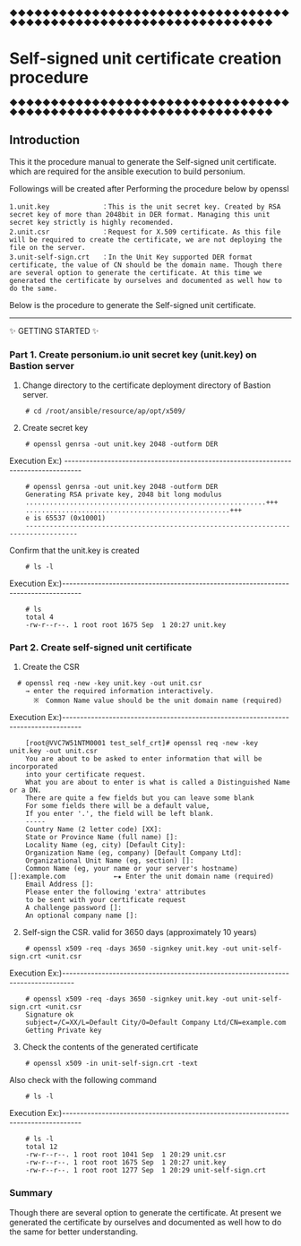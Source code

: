 ◆◆◆◆◆◆◆◆◆◆◆◆◆◆◆◆◆◆◆◆◆◆◆◆◆◆◆◆◆◆◆◆◆◆◆◆◆◆◆◆◆◆◆◆◆◆◆◆◆◆◆◆◆◆◆◆◆◆◆◆◆◆◆◆◆◆
# Self-signed unit certificate creation procedure
◆◆◆◆◆◆◆◆◆◆◆◆◆◆◆◆◆◆◆◆◆◆◆◆◆◆◆◆◆◆◆◆◆◆◆◆◆◆◆◆◆◆◆◆◆◆◆◆◆◆◆◆◆◆◆◆◆◆◆◆◆◆◆◆◆◆

## Introduction

This it the procedure manual to generate the Self-signed unit certificate. which are required for the ansible execution to build personium.

Followings will be created after Performing the procedure below by openssl

```
1.unit.key             ：This is the unit secret key. Created by RSA secret key of more than 2048bit in DER format. Managing this unit secret key strictly is highly recomended.
2.unit.csr             ：Request for X.509 certificate. As this file will be required to create the certificate, we are not deploying the file on the server.
3.unit-self-sign.crt   ：In the Unit Key supported DER format certificate, the value of CN should be the domain name. Though there are several option to generate the certificate. At this time we generated the certificate by ourselves and documented as well how to do the same.
```

Below is the procedure to generate the Self-signed unit certificate.

---------------------------------------
:sparkles: GETTING STARTED :sparkles:

### Part 1. Create personium.io unit secret key (unit.key) on Bastion server

1. Change directory to the certificate deployment directory of Bastion server.
```
    # cd /root/ansible/resource/ap/opt/x509/
```
2. Create secret key

```
    # openssl genrsa -out unit.key 2048 -outform DER
```  
Execution Ex:)
	-----------------------------------------------------------------------------------
```
    # openssl genrsa -out unit.key 2048 -outform DER
    Generating RSA private key, 2048 bit long modulus
    ............................................................+++
    ...................................................+++
    e is 65537 (0x10001)
    -----------------------------------------------------------------------------------
```
Confirm that the unit.key is created
```
    # ls -l
```
Execution Ex:)-----------------------------------------------------------------------------------
```
    # ls
    total 4
    -rw-r--r--. 1 root root 1675 Sep  1 20:27 unit.key
```	

### Part 2. Create self-signed unit certificate

1. Create the CSR
```
  # openssl req -new -key unit.key -out unit.csr
    → enter the required information interactively.
      ※　Common Name value should be the unit domain name (required)
```
Execution Ex:)-----------------------------------------------------------------------------------
```
    [root@VVC7W51NTM0001 test_self_crt]# openssl req -new -key unit.key -out unit.csr
    You are about to be asked to enter information that will be incorporated
    into your certificate request.
    What you are about to enter is what is called a Distinguished Name or a DN.
    There are quite a few fields but you can leave some blank
    For some fields there will be a default value,
    If you enter '.', the field will be left blank.
    -----
    Country Name (2 letter code) [XX]:
    State or Province Name (full name) []:
    Locality Name (eg, city) [Default City]:
    Organization Name (eg, company) [Default Company Ltd]:
    Organizational Unit Name (eg, section) []:
    Common Name (eg, your name or your server's hostname) []:example.com            ←★ Enter the unit domain name (required)
    Email Address []:
    Please enter the following 'extra' attributes
    to be sent with your certificate request
    A challenge password []:
    An optional company name []:

```
2. Self-sign the CSR. valid for 3650 days (approximately 10 years)

```
    # openssl x509 -req -days 3650 -signkey unit.key -out unit-self-sign.crt <unit.csr
```
Execution Ex:)---------------------------------------------------------------------------------
```
    # openssl x509 -req -days 3650 -signkey unit.key -out unit-self-sign.crt <unit.csr
    Signature ok
    subject=/C=XX/L=Default City/O=Default Company Ltd/CN=example.com
    Getting Private key

```

3. Check the contents of the generated certificate

```
    # openssl x509 -in unit-self-sign.crt -text
```  
  Also check with the following command
```
    # ls -l
```   
Execution Ex:)-----------------------------------------------------------------------------------
```
    # ls -l
    total 12
    -rw-r--r--. 1 root root 1041 Sep  1 20:29 unit.csr
    -rw-r--r--. 1 root root 1675 Sep  1 20:27 unit.key
    -rw-r--r--. 1 root root 1277 Sep  1 20:29 unit-self-sign.crt
```
### Summary

Though there are several option to generate the certificate. At present we generated the certificate by ourselves and documented as well how to do the same for better understanding.
